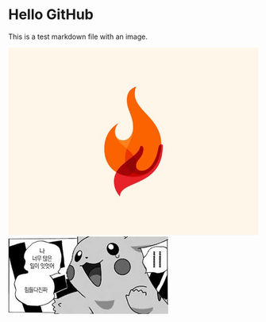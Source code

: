 # Hello GitHub
This is a test markdown file with an image.

![Red Image](https://raw.githubusercontent.com/5wontaek/nogi-test-repo/main/Java/image/이미지1.jpeg)
![Blue Image](https://raw.githubusercontent.com/5wontaek/nogi-test-repo/main/Java/image/이미지2.jpeg)
